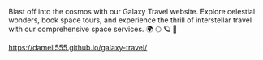 
Blast off into the cosmos with our Galaxy Travel website. Explore celestial wonders, book space tours, and experience the thrill of interstellar travel with our comprehensive space services. 🌍 🌕 🪐 💫



https://dameli555.github.io/galaxy-travel/
